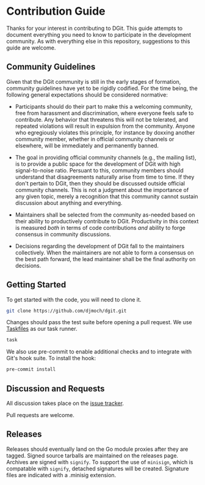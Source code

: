 # Contribution Guide

Thanks for your interest in contributing to DGit.
This guide attempts to document everything you need to know to
participate in the development community.
As with everything else in this repository, suggestions to this guide
are welcome.

## Community Guidelines

Given that the DGit community is still in the early stages of
formation, community guidelines have yet to be rigidly codified.
For the time being, the following general expectations should be
considered normative:

- Participants should do their part to make this a welcoming
  community, free from harassment and discrimination, where everyone
  feels safe to contribute.
  Any behavior that threatens this will not be tolerated, and repeated
  violations will result in expulsion from the community.
  Anyone who egregiously violates this principle, for instance by
  doxxing another community member, whether in official community
  channels or elsewhere, will be immediately and permanently banned.

- The goal in providing official community channels (e.g., the mailing
  list), is to provide a public space for the development of DGit
  with high signal-to-noise ratio.
  Persuant to this, community members should understand that
  disagreements naturally arise from time to time.
  If they don't pertain to DGit, then they should be discussed outside
  official community channels.
  This is not a judgment about the importance of any given topic,
  merely a recognition that this community cannot sustain discussion
  about anything and everything.

- Maintainers shall be selected from the community as-needed based on
  their ability to productively contribute to DGit.
  Productivity in this context is measured *both* in terms of code
  contributions *and* ability to forge consensus in community
  discussions.

- Decisions regarding the development of DGit fall to the
  maintainers collectively.
  When the maintainers are not able to form a consensus on the best
  path forward, the lead maintainer shall be the final authority on
  decisions.

## Getting Started

To get started with the code, you will need to clone it.

``` sh
git clone https://github.com/djmoch/dgit.git
```

Changes should pass the test suite before opening a pull request.
We use [Taskfiles](https://taskfile.dev) as our task runner.

``` sh
task
```

We also use pre-commit to enable additional checks and to integrate
with Git's hook suite.
To install the hook:

``` sh
pre-commit install
```

## Discussion and Requests

All discussion takes place on the [issue
tracker](https://github.com/djmoch/dgit/issues).

Pull requests are welcome.

## Releases

Releases should eventually land on the Go module proxies after they
are tagged.
Signed source tarballs are maintained on the releases page.
Archives are signed with `signify`.
To support the use of `minisign`, which is compatable with `signify`,
detached signatures will be created.
Signature files are indicated with a .minisig extension.
